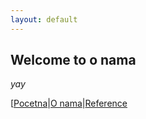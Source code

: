 ```yaml
---
layout: default
---
```


## Welcome to o nama

_yay_

[[Pocetna](./index.md)|[O nama](./o-nama-md)|[Reference](#)
